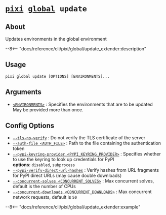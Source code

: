 <!--- This file is autogenerated. Do not edit manually! -->
# <code>[pixi](../../pixi.md) [global](../global.md) update</code>

## About
Updates environments in the global environment

--8<-- "docs/reference/cli/pixi/global/update_extender:description"

## Usage
```
pixi global update [OPTIONS] [ENVIRONMENTS]...
```

## Arguments
- <a id="arg-<ENVIRONMENTS>" href="#arg-<ENVIRONMENTS>">`<ENVIRONMENTS>`</a>
:  Specifies the environments that are to be updated
<br>May be provided more than once.

## Config Options
- <a id="arg---tls-no-verify" href="#arg---tls-no-verify">`--tls-no-verify`</a>
:  Do not verify the TLS certificate of the server
- <a id="arg---auth-file" href="#arg---auth-file">`--auth-file <AUTH_FILE>`</a>
:  Path to the file containing the authentication token
- <a id="arg---pypi-keyring-provider" href="#arg---pypi-keyring-provider">`--pypi-keyring-provider <PYPI_KEYRING_PROVIDER>`</a>
:  Specifies whether to use the keyring to look up credentials for PyPI
<br>**options**: `disabled`, `subprocess`
- <a id="arg---pypi-verify-direct-url-hashes" href="#arg---pypi-verify-direct-url-hashes">`--pypi-verify-direct-url-hashes`</a>
:  Verify hashes from URL fragments for PyPI direct URLs (may cause double downloads)
- <a id="arg---concurrent-solves" href="#arg---concurrent-solves">`--concurrent-solves <CONCURRENT_SOLVES>`</a>
:  Max concurrent solves, default is the number of CPUs
- <a id="arg---concurrent-downloads" href="#arg---concurrent-downloads">`--concurrent-downloads <CONCURRENT_DOWNLOADS>`</a>
:  Max concurrent network requests, default is `50`

--8<-- "docs/reference/cli/pixi/global/update_extender:example"
